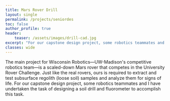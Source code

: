 ```yaml
---
title: Mars Rover Drill
layout: single
permalink: /projects/seniordes
toc: false
author_profile: true
header:
    teaser: /assets/images/drill-cad.jpg
excerpt: "For our capstone design project, some robotics teammates and I have been designing the soil extraction and testing capabilities for a competitive mock-Mars rover."
classes: wide
---
```

The main project for Wisconsin Robotics—UW-Madison's competitive robotics team—is a scaled-down Mars rover that competes in the University Rover Challenge. Just like the real rovers, ours is required to extract and test subsurface regolith (loose soil) samples and analyze them for signs of life. For our capstone design project, some robotics teammates and I have undertaken the task of designing a soil drill and fluorometer to accomplish this task.

